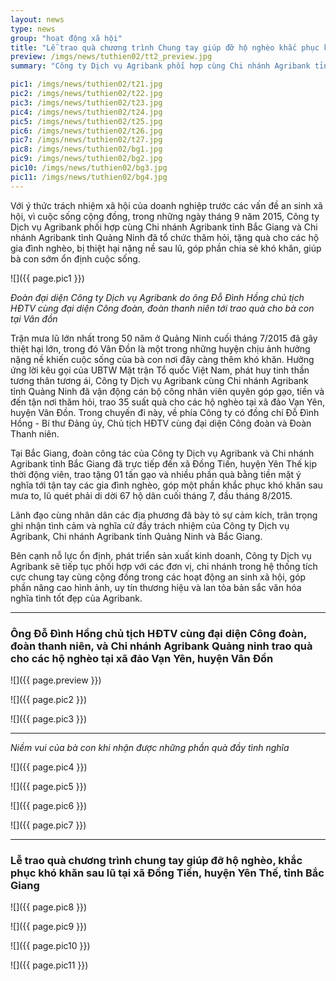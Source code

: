 ```yaml
---
layout: news
type: news
group: "hoạt động xã hội"
title: "Lễ trao quà chương trình Chung tay giúp đỡ hộ nghèo khắc phục khó khăn sau lũ tại Vân Đồn"
preview: /imgs/news/tuthien02/tt2_preview.jpg
summary: "Công ty Dịch vụ Agribank phối hợp cùng Chi nhánh Agribank tỉnh Bắc Giang và Chi nhánh Agribank tỉnh Quảng Ninh đã tổ chức thăm hỏi, tặng quà cho các hộ gia đình nghèo, bị thiệt hại nặng nề sau lũ, góp phần chia sẻ khó khăn, giúp bà con sớm ổn định cuộc sống."

pic1: /imgs/news/tuthien02/t21.jpg
pic2: /imgs/news/tuthien02/t22.jpg
pic3: /imgs/news/tuthien02/t23.jpg
pic4: /imgs/news/tuthien02/t24.jpg
pic5: /imgs/news/tuthien02/t25.jpg
pic6: /imgs/news/tuthien02/t26.jpg
pic7: /imgs/news/tuthien02/t27.jpg
pic8: /imgs/news/tuthien02/bg1.jpg
pic9: /imgs/news/tuthien02/bg2.jpg
pic10: /imgs/news/tuthien02/bg3.jpg
pic11: /imgs/news/tuthien02/bg4.jpg
---
```


Với ý thức trách nhiệm xã hội của doanh nghiệp trước các vấn đề an sinh xã hội, vì cuộc sống cộng đồng, trong những ngày tháng 9 năm 2015, Công ty Dịch vụ Agribank phối hợp cùng Chi nhánh Agribank tỉnh Bắc Giang và Chi nhánh Agribank tỉnh Quảng Ninh đã tổ chức thăm hỏi, tặng quà cho các hộ gia đình nghèo, bị thiệt hại nặng nề sau lũ, góp phần chia sẻ khó khăn, giúp bà con sớm ổn định cuộc sống.

![]({{ page.pic1 }})

*Đoàn đại diện Công ty Dịch vụ Agribank do ông Đỗ Đình Hồng chủ tịch HĐTV cùng đại diện Công đoàn, đoàn thanh niên tới trao quà cho bà con tại Vân đồn*

Trận mưa lũ lớn nhất trong 50 năm ở Quảng Ninh cuối tháng 7/2015 đã gây thiệt hại lớn, trong đó Vân Đồn là một trong những huyện chịu ảnh hưởng nặng nề khiến cuộc sống của bà con nơi đây càng thêm khó khăn. Hưởng ứng lời kêu gọi của UBTW Mặt trận Tổ quốc Việt Nam, phát huy tinh thần tương thân tương ái, Công ty Dịch vụ Agribank cùng Chi nhánh Agribank tỉnh Quảng Ninh đã vận động cán bộ công nhân viên quyên góp gạo, tiền và đến tận nơi thăm hỏi, trao 35 suất quà cho các hộ nghèo tại xã đảo Vạn Yên, huyện Vân Đồn. Trong chuyến đi này, về phía Công ty có đồng chí Đỗ Đình Hồng - Bí thư Đảng ủy, Chủ tịch HĐTV cùng đại diện Công đoàn và Đoàn Thanh niên.

Tại Bắc Giang, đoàn công tác của Công ty Dịch vụ Agribank và Chi nhánh Agribank tỉnh Bắc Giang đã trực tiếp đến xã Đồng Tiến, huyện Yên Thế kịp thời động viên, trao tặng 01 tấn gạo và nhiều phần quà bằng tiền mặt ý nghĩa tới tận tay các gia đình nghèo, góp một phần khắc phục khó khăn sau mưa to, lũ quét phải di dời 67 hộ dân cuối tháng 7, đầu tháng 8/2015.

Lãnh đạo cùng nhân dân các địa phương đã bày tỏ sự cảm kích, trân trọng ghi nhận tình cảm và nghĩa cử đầy trách nhiệm của Công ty Dịch vụ Agribank, Chi nhánh Agribank tỉnh Quảng Ninh và Bắc Giang. 

Bên cạnh nỗ lực ổn định, phát triển sản xuất kinh doanh, Công ty Dịch vụ Agribank sẽ tiếp tục phối hợp với các đơn vị, chi nhánh trong hệ thống tích cực chung tay cùng cộng đồng trong các hoạt động an sinh xã hội, góp phần nâng cao hình ảnh, uy tín thương hiệu và lan tỏa bản sắc văn hóa nghĩa tình tốt đẹp của Agribank.

<hr>

### Ông Đỗ Đình Hồng chủ tịch HĐTV cùng đại diện Công đoàn, đoàn thanh niên, và Chi nhánh Agribank Quảng ninh trao quà cho các hộ nghèo tại xã đảo Vạn Yên, huyện Vân Đồn

![]({{ page.preview }})

![]({{ page.pic2 }})

![]({{ page.pic3 }})

<hr>

*Niềm vui của bà con khi nhận được những phần quà đầy tình nghĩa*

![]({{ page.pic4 }})

![]({{ page.pic5 }})

![]({{ page.pic6 }})

![]({{ page.pic7 }})

<hr>

### Lễ trao quà chương trình chung tay giúp đỡ hộ nghèo, khắc phục khó khăn sau lũ tại xã Đồng Tiến, huyện Yên Thế, tỉnh Bắc Giang

![]({{ page.pic8 }})

![]({{ page.pic9 }})

![]({{ page.pic10 }})

![]({{ page.pic11 }})